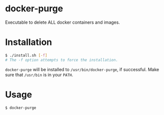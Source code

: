 # docker-purge
Executable to delete ALL docker containers and images.

# Installation

```bash
$ ./install.sh [-f]
# The -f option attempts to force the installation.
```

`docker-purge` will be installed to `/usr/bin/docker-purge`, if successful. Make sure that `/usr/bin` is in your `PATH`.

# Usage

```bash
$ docker-purge
```
